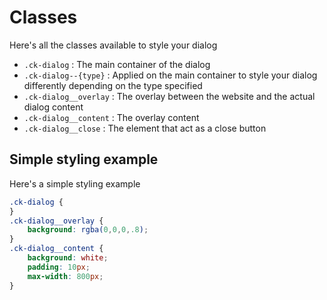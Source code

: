 # Classes

Here's all the classes available to style your dialog

- ```.ck-dialog``` : The main container of the dialog
- ```.ck-dialog--{type}``` : Applied on the main container to style your dialog differently depending on the type specified
- ```.ck-dialog__overlay``` : The overlay between the website and the actual dialog content
- ```.ck-dialog__content``` : The overlay content
- ```.ck-dialog__close``` : The element that act as a close button

## Simple styling example

Here's a simple styling example

```scss
.ck-dialog {
}
.ck-dialog__overlay {
	background: rgba(0,0,0,.8);
}
.ck-dialog__content {
	background: white;
	padding: 10px;
	max-width: 800px;
}
```
